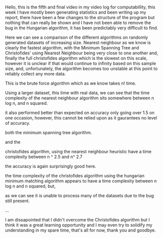 Hello, this is the fifth and final video in my video log for computabillity, this week I have mostly been generating statistics and been writing up my report, there have been a few changes to the structure of the program but nothing that can really be shown and I have not been able to remove the bug in the Hungarian algorithm, it has been predictably very difficult to find.

Here we can see a comparison of the different algorithms on randomly generated datasets of increasing size. Nearest neighbour as we know is clearly the fastest algorithm, with the Minimum Spanning Tree and Christofides' using Nearest Neighbour being very close to one another and, finally the full christofides algorithm which is the slowest on this scale, however it is unclear if that would continue to infinity based on this sample size, and, unfortunately, the algorithm becomes too unstable at this point to reliably collect any more data.

This is the brute force algorithm which as we know takes n! time.

Using a larger dataset, this time with real data, we can see that the time complexity of the nearest neighbour algorithm sits somewhere between n log n, and n squared.

it also performed better than expected on accuracy only going over 1.5 on one occasion, however, this cannot be relied upon as it gaurantees no level of accuracy.

both the minimum spanning tree algorithm.

and the

christofides algorithm, using the nearest neighbour heuristic have a time complexity between n ^ 2.5 and n^ 2.7

the accuracy is again surprisingly good here.

the time complexity of the christofides algorithm using the hungarian minimum matching algorithm appears to have a time complexity between n log n and n squared, but,

as we can see it is unable to process many of the datasets due to the bug still present.

...

I am dissapointed that I didn't overcome the Christofides algorithm but I think it was a great learning opportunity and I may even try to solidify my understanding in my spare time, that's all for now, thank you and goodbye.